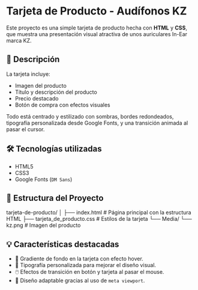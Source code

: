 # Tarjeta de Producto - Audífonos KZ

Este proyecto es una simple tarjeta de producto hecha con **HTML** y **CSS**, que muestra una presentación visual atractiva de unos auriculares In-Ear marca KZ.

## 📄 Descripción

La tarjeta incluye:

- Imagen del producto
- Título y descripción del producto
- Precio destacado
- Botón de compra con efectos visuales

Todo está centrado y estilizado con sombras, bordes redondeados, tipografía personalizada desde Google Fonts, y una transición animada al pasar el cursor.

## 🛠️ Tecnologías utilizadas

- HTML5
- CSS3
- Google Fonts (`DM Sans`)

## 📁 Estructura del Proyecto

tarjeta-de-producto/
│
├── index.html # Página principal con la estructura HTML
├── tarjeta_de_producto.css # Estilos de la tarjeta
└── Media/
└── kz.png # Imagen del producto


## 💡 Características destacadas

- 🎨 Gradiente de fondo en la tarjeta con efecto hover.
- 💬 Tipografía personalizada para mejorar el diseño visual.
- 🖱️ Efectos de transición en botón y tarjeta al pasar el mouse.
- 📱 Diseño adaptable gracias al uso de `meta viewport`.

